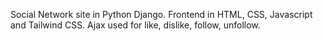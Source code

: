 Social Network site in Python Django. Frontend in HTML, CSS, Javascript and Tailwind CSS. Ajax used for like, dislike, follow, unfollow.

